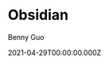 ---
title: Obsidian
github: https://github.com/bennyxguo/hexo-theme-obsidian
demo: https://obsidian.tridiamond.tech/
license: MIT
author: Benny Guo
author_link: ''
author_twitter: bennyxguo
author_github: bennyxguo
date: 2021-04-29T00:00:00.000Z
ssg:
  - Hexo
cms:
css:
archetype:
services: null
hosting:
  - Netlify
  - Vercel
description: A dark Hexo theme, it's responsive, simple but elegant.
stale: false
disabled: false
disabled_reason: null
draft: false
---